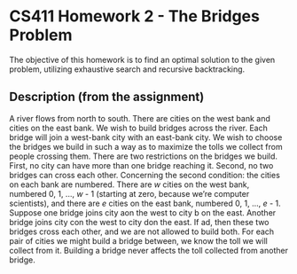 # CS411 Homework 2 - The Bridges Problem
The objective of this homework is to find an optimal solution to the given
problem, utilizing exhaustive search and recursive backtracking.

## Description (from the assignment)
A river flows from north to south. There are cities on the west bank and cities
on the east bank. We wish to build bridges across the river. Each bridge will
join a west-bank city with an east-bank city. We wish to choose the bridges we
build in such a way as to maximize the tolls we collect from people crossing
them. There are two restrictions on the bridges we build. First, no city can
have more than one bridge reaching it. Second, no two bridges can cross each
other.
Concerning the second condition: the cities on each bank are numbered. There 
are *w* cities on the west bank, numbered 0, 1, ..., *w* - 1 (starting at zero,
because we’re computer scientists), and there are *e* cities on the east bank,
numbered 0, 1, ..., *e* - 1. Suppose one bridge joins city aon the west to city
b on the east. Another bridge joins city con the west to city don the east. If
a<c and b>d, then these two bridges cross each other, and we are not allowed to
build both. For each pair of cities we might build a bridge between, we know the
toll we will collect from it. Building a bridge never affects the toll collected
from another bridge.
